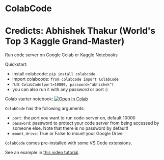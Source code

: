 # ColabCode

# Credicts: Abhishek Thakur (World's Top 3 Kaggle Grand-Master)

Run code server on Google Colab or Kaggle Notebooks

Quickstart:
- install colabcode: `pip install colabcode`
- import colabcode: `from colabcode import ColabCode`
- run: `ColabCode(port=10000, password="abhishek")`
- you can also run it with any password or port :)

Colab starter notebook: [![Open In Colab](https://colab.research.google.com/assets/colab-badge.svg)](https://colab.research.google.com/github/abhishekkrthakur/colabcode/blob/master/colab_starter.ipynb)

`ColabCode` has the following arguments:
- `port`: the port you want to run code-server on, default 10000
- `password`: password to protect your code server from being accessed by someone else. Note that there is no password by default!
- `mount_drive`: True or False to mount your Google Drive

`ColabCode` comes pre-installed with some VS Code extensions.

See an example in [this video tutorial](https://www.youtube.com/watch?v=7kTbM3D02jU).
